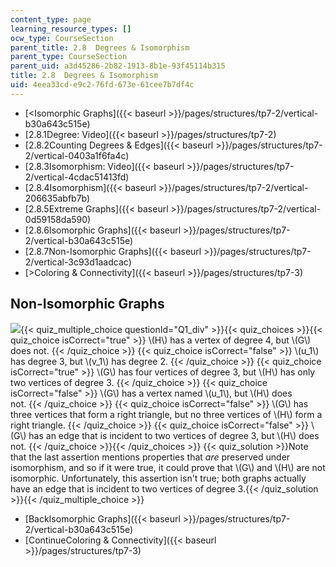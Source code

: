 ```yaml
---
content_type: page
learning_resource_types: []
ocw_type: CourseSection
parent_title: 2.8  Degrees & Isomorphism
parent_type: CourseSection
parent_uid: a3d45286-2b82-1913-8b1e-93f45114b315
title: 2.8  Degrees & Isomorphism
uid: 4eea33cd-e9c2-76fd-673e-61cee7b7df4c
---
```


*   [\<Isomorphic Graphs]({{< baseurl >}}/pages/structures/tp7-2/vertical-b30a643c515e)
*   [2.8.1Degree: Video]({{< baseurl >}}/pages/structures/tp7-2)
*   [2.8.2Counting Degrees & Edges]({{< baseurl >}}/pages/structures/tp7-2/vertical-0403a1f6fa4c)
*   [2.8.3Isomorphism: Video]({{< baseurl >}}/pages/structures/tp7-2/vertical-4cdac51413fd)
*   [2.8.4Isomorphism]({{< baseurl >}}/pages/structures/tp7-2/vertical-206635abfb7b)
*   [2.8.5Extreme Graphs]({{< baseurl >}}/pages/structures/tp7-2/vertical-0d59158da590)
*   [2.8.6Isomorphic Graphs]({{< baseurl >}}/pages/structures/tp7-2/vertical-b30a643c515e)
*   [2.8.7Non-Isomorphic Graphs]({{< baseurl >}}/pages/structures/tp7-2/vertical-3c93d1aadcac)
*   [\>Coloring & Connectivity]({{< baseurl >}}/pages/structures/tp7-3)

Non-Isomorphic Graphs
---------------------

  
![](/courses/electrical-engineering-and-computer-science/6-042j-mathematics-for-computer-science-spring-2015/structures/tp7-2/vertical-3c93d1aadcac/prob3b1.gif){{< quiz_multiple_choice questionId="Q1_div" >}}{{< quiz_choices >}}{{< quiz_choice isCorrect="true" >}}&nbsp;\\(H\\) has a vertex of degree 4, but \\(G\\) does not.&nbsp;{{< /quiz_choice >}}
{{< quiz_choice isCorrect="false" >}}&nbsp;\\(u\_1\\) has degree 3, but \\(v\_1\\) has degree 2.&nbsp;{{< /quiz_choice >}}
{{< quiz_choice isCorrect="true" >}}&nbsp;\\(G\\) has four vertices of degree 3, but \\(H\\) has only two vertices of degree 3.&nbsp;{{< /quiz_choice >}}
{{< quiz_choice isCorrect="false" >}}&nbsp;\\(G\\) has a vertex named \\(u\_1\\), but \\(H\\) does not.&nbsp;{{< /quiz_choice >}}
{{< quiz_choice isCorrect="false" >}}&nbsp;\\(G\\) has three vertices that form a right triangle, but no three vertices of \\(H\\) form a right triangle.&nbsp;{{< /quiz_choice >}}
{{< quiz_choice isCorrect="false" >}}&nbsp;\\(G\\) has an edge that is incident to two vertices of degree 3, but \\(H\\) does not.&nbsp;{{< /quiz_choice >}}{{< /quiz_choices >}}
{{< quiz_solution >}}Note that the last assertion mentions properties that _are_ preserved under isomorphism, and so if it were true, it could prove that \\(G\\) and \\(H\\) are not isomorphic. Unfortunately, this assertion isn't true; both graphs actually have an edge that is incident to two vertices of degree 3.{{< /quiz_solution >}}{{< /quiz_multiple_choice >}}

*   [BackIsomorphic Graphs]({{< baseurl >}}/pages/structures/tp7-2/vertical-b30a643c515e)
*   [ContinueColoring & Connectivity]({{< baseurl >}}/pages/structures/tp7-3)